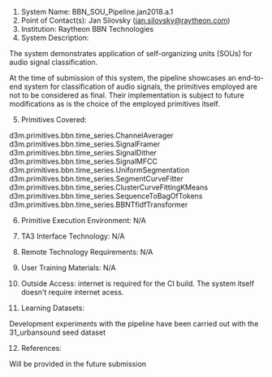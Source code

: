 1. System Name: BBN_SOU_Pipeline.jan2018.a.1
2. Point of Contact(s): Jan Silovsky (jan.silovsky@raytheon.com)
3. Institution: Raytheon BBN Technologies
4. System Description:

The system demonstrates application of self-organizing units (SOUs) for audio
signal classification.

At the time of submission of this system, the pipeline showcases an end-to-end
system for classification of audio signals, the primitives employed are not to be
considered as final. Their implementation is subject to future modifications
as is the choice of the employed primitives itself.

5. Primitives Covered:

d3m.primitives.bbn.time_series.ChannelAverager
d3m.primitives.bbn.time_series.SignalFramer
d3m.primitives.bbn.time_series.SignalDither
d3m.primitives.bbn.time_series.SignalMFCC
d3m.primitives.bbn.time_series.UniformSegmentation
d3m.primitives.bbn.time_series.SegmentCurveFitter
d3m.primitives.bbn.time_series.ClusterCurveFittingKMeans
d3m.primitives.bbn.time_series.SequenceToBagOfTokens
d3m.primitives.bbn.time_series.BBNTfidfTransformer

6. <TA2 Only> Primitive Execution Environment: N/A
7. <TA3 Only> TA3 Interface Technology: N/A
8. <TA3 Only> Remote Technology Requirements: N/A
9. <TA3 Only> User Training Materials: N/A
10. Outside Access: internet is required for the CI build. The system itself doesn't
require internet acess.

11. Learning Datasets:

Development experiments with the pipeline have been carried out with the 31_urbansound
seed dataset

12. References:

Will be provided in the future submission

